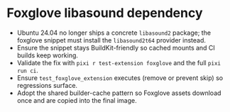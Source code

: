 # Foxglove libasound dependency

- Ubuntu 24.04 no longer ships a concrete `libasound2` package; the foxglove snippet must install the `libasound2t64` provider instead.
- Ensure the snippet stays BuildKit-friendly so cached mounts and CI builds keep working.
- Validate the fix with `pixi r test-extension foxglove` and the full `pixi run ci`.
- Ensure `test_foxglove_extension` executes (remove or prevent skip) so regressions surface.
- Adopt the shared builder-cache pattern so Foxglove assets download once and are copied into the final image.
